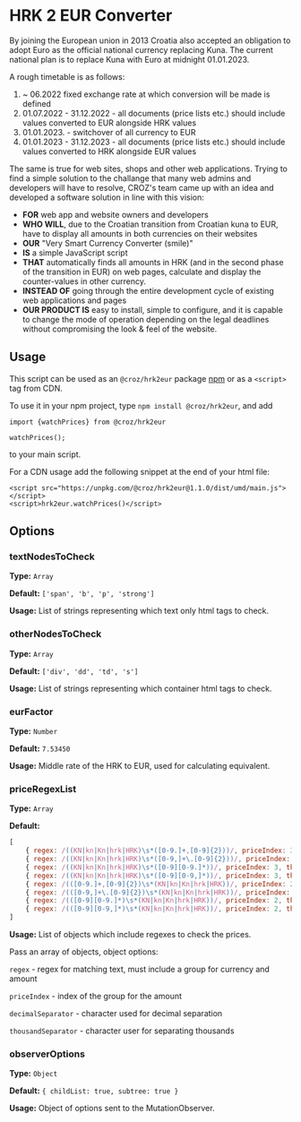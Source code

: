 # HRK 2 EUR Converter

By joining the European union in 2013 Croatia also accepted an obligation to adopt Euro as the official national
 currency replacing Kuna. The current national plan is to replace Kuna with Euro at midnight 01.01.2023.

A rough timetable is as follows:

1. ~ 06.2022 fixed exchange rate at which conversion will be made is defined
2. 01.07.2022 - 31.12.2022 - all documents (price lists etc.) should include values converted to EUR alongside HRK values
3. 01.01.2023. - switchover of all currency to EUR
4. 01.01.2023 - 31.12.2023 - all documents (price lists etc.) should include values converted to HRK alongside EUR values

The same is true for web sites, shops and other web applications. Trying to find a simple solution to the challange that many web 
admins and developers will have to resolve, CROZ's team came up with an idea and developed a software solution in line with this vision:

- **FOR** web app and website owners and developers
- **WHO WILL**, due to the Croatian transition from Croatian kuna to EUR, have to display all amounts in both currencies on their websites
- **OUR** "Very Smart Currency Converter (smile)" 
- **IS** a simple JavaScript script
- **THAT** automatically finds all amounts in HRK (and in the second phase of the transition in EUR) on web pages, 
calculate and display the counter-values in other currency.
- **INSTEAD OF** going through the entire development cycle of existing web applications and pages 
- **OUR PRODUCT IS** easy to install, simple to configure, and it is capable to change the mode of operation 
depending on the legal deadlines without compromising the look & feel of the website.

## Usage

This script can be used as an `@croz/hrk2eur` package [npm](https://www.npmjs.com/package/@croz/hrk2eur) or as a `<script>` tag from CDN.

To use it in your npm project, type `npm install @croz/hrk2eur`, and add 
```
import {watchPrices} from @croz/hrk2eur

watchPrices();
``` 
to your main script.


For a CDN usage add the following snippet at the end of your html file: 

```
<script src="https://unpkg.com/@croz/hrk2eur@1.1.0/dist/umd/main.js"></script>
<script>hrk2eur.watchPrices()</script>
```

## Options

### textNodesToCheck

**Type:** `Array`

**Default:** `['span', 'b', 'p', 'strong']`

**Usage:** List of strings representing which text only html tags to check.

### otherNodesToCheck

**Type:** `Array`

**Default:** `['div', 'dd', 'td', 's']`

**Usage:** List of strings representing which container html tags to check.

### eurFactor

**Type:** `Number`

**Default:** `7.53450`

**Usage:** Middle rate of the HRK to EUR, used for calculating equivalent.

### priceRegexList

**Type:** `Array`

**Default:** 
```javascript
[
    { regex: /((KN|kn|Kn|hrk|HRK)\s*([0-9.]+,[0-9]{2}))/, priceIndex: 3, decimalSeparator: ',', thousandSeparator: '.' },  // HRK 2.000,00
    { regex: /((KN|kn|Kn|hrk|HRK)\s*([0-9,]+\.[0-9]{2}))/, priceIndex: 3, decimalSeparator: '.', thousandSeparator: ',' }, // HRK 2,000.00
    { regex: /((KN|kn|Kn|hrk|HRK)\s*([0-9][0-9.]*))/, priceIndex: 3, thousandSeparator: '.' }, // HRK 1.000
    { regex: /((KN|kn|Kn|hrk|HRK)\s*([0-9][0-9,]*))/, priceIndex: 3, thousandSeparator: ',' }, // HRK 20,000
    { regex: /(([0-9.]+,[0-9]{2})\s*(KN|kn|Kn|hrk|HRK))/, priceIndex: 2, decimalSeparator: ',', thousandSeparator: '.' }, // 2.000,00 HRK
    { regex: /(([0-9,]+\.[0-9]{2})\s*(KN|kn|Kn|hrk|HRK))/, priceIndex: 2, decimalSeparator: '.', thousandSeparator: ',' }, // 2,000.00 HRK
    { regex: /(([0-9][0-9.]*)\s*(KN|kn|Kn|hrk|HRK))/, priceIndex: 2, thousandSeparator: '.' }, // 20.000 kn
    { regex: /(([0-9][0-9,]*)\s*(KN|kn|Kn|hrk|HRK))/, priceIndex: 2, thousandSeparator: ',' }, // 20,000 kn
]
```

**Usage:** List of objects which include regexes to check the prices.

Pass an array of objects, object options:

`regex` - regex for matching text, must include a group for currency and amount

`priceIndex` - index of the group for the amount

`decimalSeparator` - character used for decimal separation

`thousandSeparator` - character user for separating thousands

### observerOptions

**Type:** `Object`

**Default:** `{ childList: true, subtree: true }`

**Usage:** Object of options sent to the MutationObserver.
